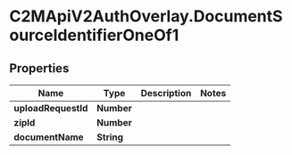 # C2MApiV2AuthOverlay.DocumentSourceIdentifierOneOf1

## Properties

Name | Type | Description | Notes
------------ | ------------- | ------------- | -------------
**uploadRequestId** | **Number** |  | 
**zipId** | **Number** |  | 
**documentName** | **String** |  | 


